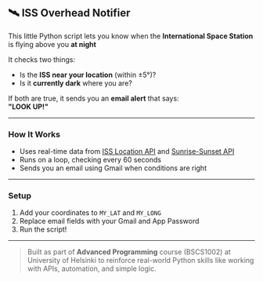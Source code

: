 ## 🛰 ISS Overhead Notifier

This little Python script lets you know when the **International Space Station** is flying above you **at night**

It checks two things:
- Is the **ISS near your location** (within ±5°)?
- Is it **currently dark** where you are?

If both are true, it sends you an **email alert** that says:  
**"LOOK UP!"**

---

### How It Works

- Uses real-time data from [ISS Location API](http://api.open-notify.org/iss-now.json) and [Sunrise-Sunset API](https://sunrise-sunset.org/api)
- Runs on a loop, checking every 60 seconds
- Sends you an email using Gmail when conditions are right

---

### Setup

1. Add your coordinates to `MY_LAT` and `MY_LONG`
2. Replace email fields with your Gmail and App Password
3. Run the script!

---

> Built as part of  **Advanced Programming** course (BSCS1002) at University of Helsinki to reinforce real-world Python skills like working with APIs, automation, and simple logic.
